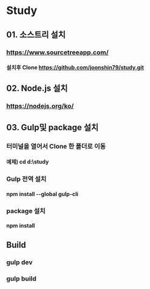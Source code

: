 # Study

## 01. 소스트리 설치
### https://www.sourcetreeapp.com/
#### 설치후 Clone https://github.com/joonshin79/study.git

## 02. Node.js 설치
### https://nodejs.org/ko/

## 03. Gulp및 package 설치

### 터미널을 열어서 Clone 한 폴더로 이동
#### 예제) cd d:\study

### Gulp 전역 설치
#### npm install --global gulp-cli

### package 설치
#### npm install

## Build
### gulp dev
### gulp build